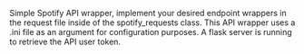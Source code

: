 Simple Spotify API wrapper, implement your desired endpoint wrappers in the request file inside of the spotify_requests class.
This API wrapper uses a .ini file as an argument for configuration purposes.
A flask server is running to retrieve the API user token.
